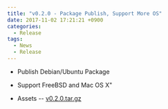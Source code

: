 ```yaml
---
title: "v0.2.0 - Package Publish, Support More OS"
date: 2017-11-02 17:21:21 +0900
categories:
  - Release
tags:
  - News
  - Release
---
```


- Publish Debian/Ubuntu Package
- Support FreeBSD and Mac OS X"

- Assets -- [v0.2.0.tar.gz](https://github.com/open5gs/nextepc/archive/v0.2.0.tar.gz)
